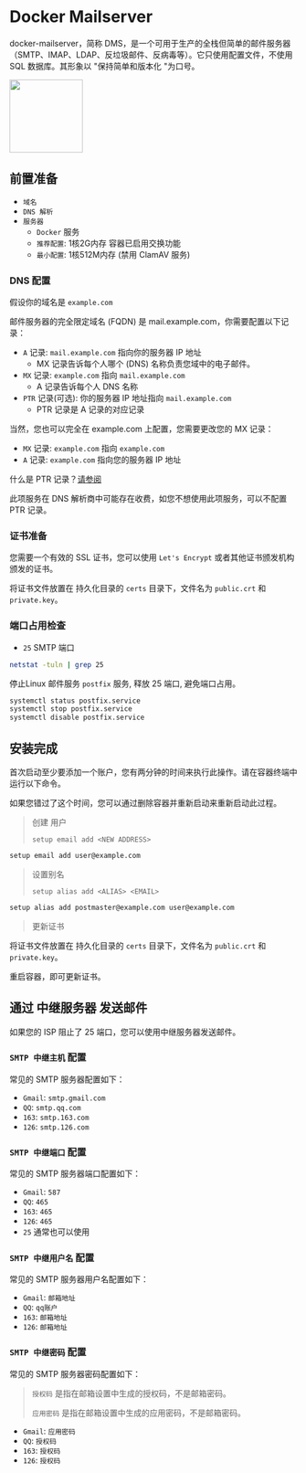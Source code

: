 # Docker Mailserver

docker-mailserver，简称 DMS，是一个可用于生产的全栈但简单的邮件服务器（SMTP、IMAP、LDAP、反垃圾邮件、反病毒等）。它只使用配置文件，不使用
SQL 数据库。其形象以 "保持简单和版本化 "为口号。

<img height="128" src="https://file.lifebus.top/apps/mailserver/logo.png" width="128"/>

## 前置准备

- `域名`
- `DNS 解析`
- `服务器`
    - `Docker` 服务
    - `推荐配置`: 1核2G内存 容器已启用交换功能
    - `最小配置`: 1核512M内存 (禁用 ClamAV 服务)

### DNS 配置

假设你的域名是 `example.com`

邮件服务器的完全限定域名 (FQDN) 是 mail.example.com，你需要配置以下记录：

- `A` 记录: `mail.example.com` 指向你的服务器 IP 地址
    - MX 记录告诉每个人哪个 (DNS) 名称负责您域中的电子邮件。
- `MX` 记录: `example.com` 指向 `mail.example.com`
    - A 记录告诉每个人 DNS 名称
- `PTR` 记录(可选): 你的服务器 IP 地址指向 `mail.example.com`
    - PTR 记录是 A 记录的对应记录

当然，您也可以完全在 example.com 上配置，您需要更改您的 MX 记录：

- `MX` 记录: `example.com` 指向 `example.com`
- `A` 记录: `example.com` 指向您的服务器 IP 地址

什么是 PTR 记录？[请参阅](https://en.wikipedia.org/wiki/Reverse_DNS_lookup)

此项服务在 DNS 解析商中可能存在收费，如您不想使用此项服务，可以不配置 PTR 记录。

### 证书准备

您需要一个有效的 SSL 证书，您可以使用 `Let's Encrypt` 或者其他证书颁发机构颁发的证书。

将证书文件放置在 持久化目录的 `certs` 目录下，文件名为 `public.crt` 和 `private.key`。

### 端口占用检查

- `25` SMTP 端口

```sh
netstat -tuln | grep 25
```

停止Linux 邮件服务 `postfix` 服务, 释放 25 端口, 避免端口占用。

```sh
systemctl status postfix.service
systemctl stop postfix.service
systemctl disable postfix.service
```

## 安装完成

首次启动至少要添加一个账户，您有两分钟的时间来执行此操作。请在容器终端中运行以下命令。

如果您错过了这个时间，您可以通过删除容器并重新启动来重新启动此过程。

> 创建 用户
>
> `setup email add <NEW ADDRESS>`

```sh
setup email add user@example.com
```

> 设置别名
>
> `setup alias add <ALIAS> <EMAIL>`

```sh
setup alias add postmaster@example.com user@example.com
```

> 更新证书

将证书文件放置在 持久化目录的 `certs` 目录下，文件名为 `public.crt` 和 `private.key`。

重启容器，即可更新证书。

## 通过 中继服务器 发送邮件

如果您的 ISP 阻止了 25 端口，您可以使用中继服务器发送邮件。

### `SMTP 中继主机` 配置

常见的 SMTP 服务器配置如下：

- `Gmail`: `smtp.gmail.com`
- `QQ`: `smtp.qq.com`
- `163`: `smtp.163.com`
- `126`: `smtp.126.com`

### `SMTP 中继端口` 配置

常见的 SMTP 服务器端口配置如下：

- `Gmail`: `587`
- `QQ`: `465`
- `163`: `465`
- `126`: `465`
- `25` 通常也可以使用

### `SMTP 中继用户名` 配置

常见的 SMTP 服务器用户名配置如下：

- `Gmail`: `邮箱地址`
- `QQ`: `qq账户`
- `163`: `邮箱地址`
- `126`: `邮箱地址`

### `SMTP 中继密码` 配置

常见的 SMTP 服务器密码配置如下：

> `授权码` 是指在邮箱设置中生成的授权码，不是邮箱密码。
>
> `应用密码` 是指在邮箱设置中生成的应用密码，不是邮箱密码。

- `Gmail`: `应用密码`
- `QQ`: `授权码`
- `163`: `授权码`
- `126`: `授权码`
